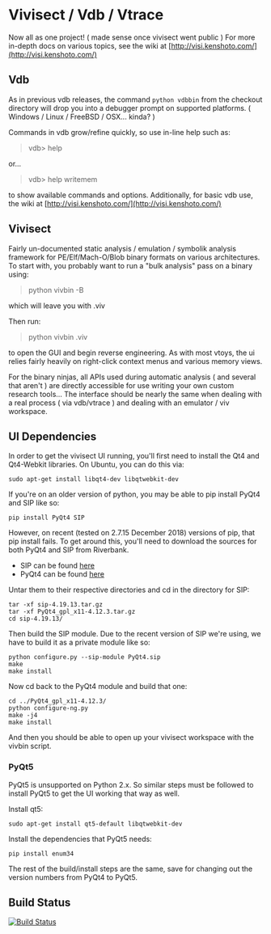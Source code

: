 # Vivisect / Vdb / Vtrace

Now all as one project! ( made sense once vivisect went public )
For more in-depth docs on various topics, see the wiki at
[http://visi.kenshoto.com/](http://visi.kenshoto.com/)

## Vdb

As in previous vdb releases, the command ```python vdbbin``` from the
checkout directory will drop you into a debugger prompt on supported
platforms. ( Windows / Linux / FreeBSD / OSX... kinda? )

Commands in vdb grow/refine quickly, so use in-line help such as:

> vdb> help

or...

> vdb> help writemem

to show available commands and options.  Additionally, for basic vdb
use, the wiki at [http://visi.kenshoto.com/](http://visi.kenshoto.com/)

## Vivisect

Fairly un-documented static analysis / emulation / symbolik analysis
framework for PE/Elf/Mach-O/Blob binary formats on various architectures.
To start with, you probably want to run a "bulk analysis" pass on a binary
using:

> python vivbin -B <binaryfile>

which will leave you with <binaryfile>.viv

Then run:

> python vivbin <binaryfile>.viv

to open the GUI and begin reverse engineering.  As with most vtoys, the ui
relies fairly heavily on right-click context menus and various memory
views.

For the binary ninjas, all APIs used during automatic analysis ( and several
that aren't ) are directly accessible for use writing your own custom
research tools...  The interface should be nearly the same when dealing with
a real process ( via vdb/vtrace ) and dealing with an emulator / viv workspace.

## UI Dependencies

In order to get the vivisect UI running, you'll first need to install the Qt4 and Qt4-Webkit libraries. On Ubuntu, you can do this via:

```
sudo apt-get install libqt4-dev libqtwebkit-dev
```

If you're on an older version of python, you may be able to pip install PyQt4 and SIP like so:

```
pip install PyQt4 SIP
```

However, on recent (tested on 2.7.15 December 2018) versions of pip, that pip install fails. To get around this, you'll need to download the sources for both PyQt4 and SIP from Riverbank.
* SIP can be found [here](https://sourceforge.net/projects/pyqt/files/sip/sip-4.19.13/sip-4.19.13.tar.gz) 
* PyQt4 can be found [here](http://sourceforge.net/projects/pyqt/files/PyQt4/PyQt-4.12.3/PyQt4_gpl_x11-4.12.3.tar.gz)

Untar them to their respective directories and cd in the directory for SIP:

```
tar -xf sip-4.19.13.tar.gz
tar -xf PyQt4_gpl_x11-4.12.3.tar.gz
cd sip-4.19.13/
```

Then build the SIP module. Due to the recent version of SIP we're using, we have to build it as a private module like so:

```
python configure.py --sip-module PyQt4.sip
make
make install
```

Now cd back to the PyQt4 module and build that one:

```
cd ../PyQt4_gpl_x11-4.12.3/
python configure-ng.py
make -j4
make install
```

And then you should be able to open up your vivisect workspace with the vivbin script.

### PyQt5

PyQt5 is unsupported on Python 2.x. So similar steps must be followed to install PyQt5 to get the UI working that way as well.

Install qt5:
```
sudo apt-get install qt5-default libqtwebkit-dev
```

Install the dependencies that PyQt5 needs:
```
pip install enum34
```

The rest of the build/install steps are the same, save for changing out the version numbers from PyQt4 to PyQt5.

## Build Status

[![Build Status](https://travis-ci.org/vivisect/vivisect.svg?branch=master)](https://travis-ci.org/vivisect/vivisect)
